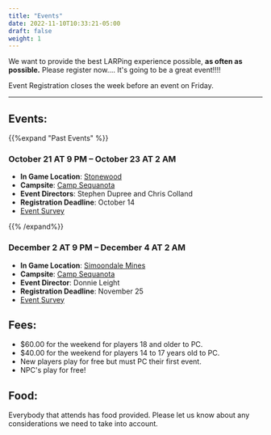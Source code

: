 ```yaml
---
title: "Events"
date: 2022-11-10T10:33:21-05:00
draft: false
weight: 1
---
```


We want to provide the best LARPing experience possible, **as often as possible.**  Please register now.... It's going to be a great event!!!!

Event Registration closes the week before an event on Friday.

------

## Events:

{{%expand "Past Events" %}}

### **October 21 AT 9 PM – October 23 AT 2 AM**

- **In Game Location**: [Stonewood](https://snazzy-marshmallow-9e25ed.netlify.app/background/simoondale_mines/)
- **Campsite**: [Camp Sequanota](https://snazzy-marshmallow-9e25ed.netlify.app/camps/camp_sequanota/)
- **Event Directors**: Stephen Dupree and Chris Colland
- **Registration Deadline**: October 14
- [Event Survey](https://docs.google.com/forms/d/e/1FAIpQLScjlhsW1KOVLdt_YBy-xkgHZqKsu8C3qoEndHWdnTWtuDqqhg/viewform)

{{% /expand%}}

### **December 2 AT 9 PM – December 4 AT 2 AM**

- **In Game Location**: [Simoondale Mines](https://snazzy-marshmallow-9e25ed.netlify.app/background/simoondale_mines/)
- **Campsite**: [Camp Sequanota](https://snazzy-marshmallow-9e25ed.netlify.app/camps/camp_sequanota/)
- **Event Director**: Donnie Leight
- **Registration Deadline**: November 25
- [Event Survey](https://docs.google.com/forms/d/e/1FAIpQLScjlhsW1KOVLdt_YBy-xkgHZqKsu8C3qoEndHWdnTWtuDqqhg/viewform)

## Fees:

- $60.00 for the weekend for players 18 and older to PC.
- $40.00 for the weekend for players 14 to 17 years old to PC.
- New players play for free but must PC their first event.
- NPC's play for free!

## Food:

Everybody that attends has food provided. Please let us know about any considerations we need to take into account. 